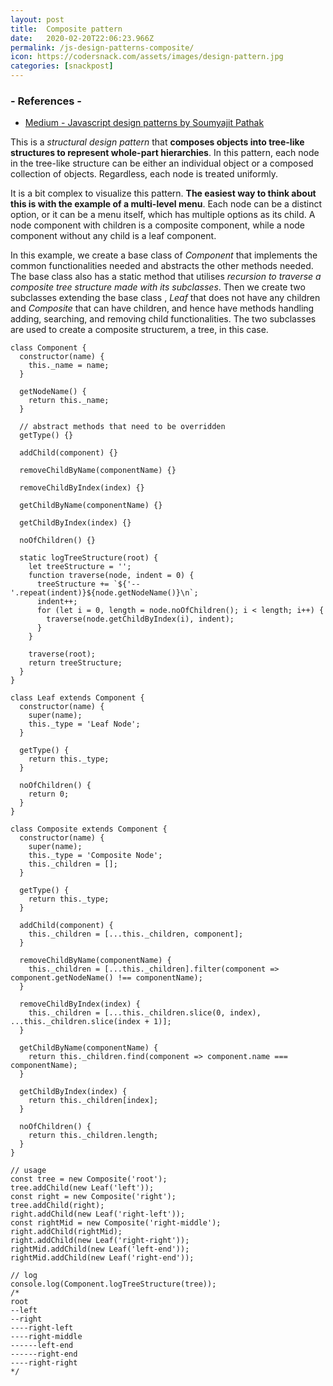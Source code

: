 ```yaml
---
layout: post
title:  Composite pattern
date:   2020-02-20T22:06:23.966Z
permalink: /js-design-patterns-composite/
icon: https://codersnack.com/assets/images/design-pattern.jpg
categories: [snackpost]
---
```


### - References -

- [Medium - Javascript design patterns by Soumyajit Pathak](https://medium.com/better-programming/javascript-design-patterns-25f0faaaa15)

This is a *structural design pattern* that **composes objects into tree-like structures to represent whole-part hierarchies**. In this pattern, each node in the tree-like structure can be either an individual object or a composed collection of objects. Regardless, each node is treated uniformly.

It is a bit complex to visualize this pattern. **The easiest way to think about this is with the example of a multi-level menu**. Each node can be a distinct option, or it can be a menu itself, which has multiple options as its child. A node component with children is a composite component, while a node component without any child is a leaf component.

In this example, we create a base class of *Component* that implements the common functionalities needed and abstracts the other methods needed. The base class also has a static method that utilises *recursion to traverse a composite tree structure made with its subclasses*. Then we create two subclasses extending the base class , *Leaf* that does not have any children and *Composite* that can have children, and hence have methods handling adding, searching, and removing child functionalities. The two subclasses are used to create a composite structurem, a tree, in this case.

```
class Component {
  constructor(name) {
    this._name = name;
  }

  getNodeName() {
    return this._name;
  }

  // abstract methods that need to be overridden
  getType() {}

  addChild(component) {}

  removeChildByName(componentName) {}

  removeChildByIndex(index) {}

  getChildByName(componentName) {}

  getChildByIndex(index) {}

  noOfChildren() {}

  static logTreeStructure(root) {
    let treeStructure = '';
    function traverse(node, indent = 0) {
      treeStructure += `${'--'.repeat(indent)}${node.getNodeName()}\n`;
      indent++;
      for (let i = 0, length = node.noOfChildren(); i < length; i++) {
        traverse(node.getChildByIndex(i), indent);
      }
    }

    traverse(root);
    return treeStructure;
  }
}

class Leaf extends Component {
  constructor(name) {
    super(name);
    this._type = 'Leaf Node';
  }

  getType() {
    return this._type;
  }

  noOfChildren() {
    return 0;
  }
}

class Composite extends Component {
  constructor(name) {
    super(name);
    this._type = 'Composite Node';
    this._children = [];
  }

  getType() {
    return this._type;
  }

  addChild(component) {
    this._children = [...this._children, component];
  }

  removeChildByName(componentName) {
    this._children = [...this._children].filter(component => component.getNodeName() !== componentName);
  }

  removeChildByIndex(index) {
    this._children = [...this._children.slice(0, index), ...this._children.slice(index + 1)];
  }

  getChildByName(componentName) {
    return this._children.find(component => component.name === componentName);
  }

  getChildByIndex(index) {
    return this._children[index];
  }

  noOfChildren() {
    return this._children.length;
  }
}

// usage
const tree = new Composite('root');
tree.addChild(new Leaf('left'));
const right = new Composite('right');
tree.addChild(right);
right.addChild(new Leaf('right-left'));
const rightMid = new Composite('right-middle');
right.addChild(rightMid);
right.addChild(new Leaf('right-right'));
rightMid.addChild(new Leaf('left-end'));
rightMid.addChild(new Leaf('right-end'));

// log
console.log(Component.logTreeStructure(tree));
/*
root
--left
--right
----right-left
----right-middle
------left-end
------right-end
----right-right
*/
```